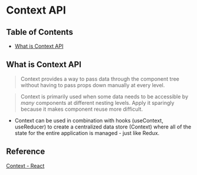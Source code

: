 # Context API

## Table of Contents
- [What is Context API](#what-is-context-api)

## What is Context API
> Context provides a way to pass data through the component tree without having to pass props down manually at every level.

> Context is primarily used when some data needs to be accessible by *many* components at different nesting levels. Apply it sparingly because it makes component reuse more difficult.
- Context can be used in combination with hooks (useContext, useReducer) to create a centralized data store (Context) where all of the state for the entire application is managed - just like Redux.

## Reference
[Context - React](https://reactjs.org/docs/context.html#gatsby-focus-wrapper)
